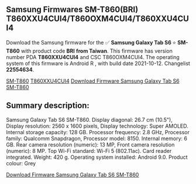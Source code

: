 <h2>Samsung Firmwares SM-T860(BRI) T860XXU4CUI4/T860OXM4CUI4/T860XXU4CUI4</h2>
Download the Samsung firmware for the ✅ <strong>Samsung Galaxy Tab S6 </strong> ⭐ <strong>SM-T860</strong> with product code <strong>BRI</strong> <strong> from Taiwan</strong>. This firmware has version number PDA <strong>T860XXU4CUI4</strong> and CSC T860OXM4CUI4. The operating system of this firmware is Android R , with build date 2021-10-12. Changelist <strong>22554634</strong>.


[SM-T860](https://samfirm.shop/samsung/model/SM-T860)
[T860XXU4CUI4](https://samfirm.shop/samsung/pda/T860XXU4CUI4)
[Download Firmware Samsung Galaxy Tab S6 SM-T860](https://samfirm.shop/samsung/firmware/464709)
<h2>Summary description:</h2>
<p>Samsung Galaxy Tab S6 SM-T860. Display diagonal: 26.7 cm (10.5"), Display resolution: 2560 x 1600 pixels, Display technology: Super AMOLED. Internal storage capacity: 128 GB. Processor frequency: 2.8 GHz, Processor family: Qualcomm Snapdragon, Processor model: 8150. Internal memory: 6 GB. Rear camera resolution (numeric): 13 MP, Front camera resolution (numeric): 8 MP. Top Wi-Fi standard: Wi-Fi 5 (802.11ac). Card reader integrated. Weight: 420 g. Operating system installed: Android 9.0. Product colour: Grey</p>


[Download Firmware Samsung Galaxy Tab S6 SM-T860](https://samfirm.shop/samsung/firmware/464709)
